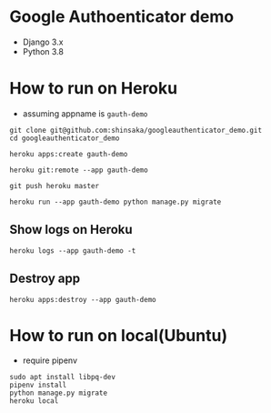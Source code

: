 # Google Authoenticator demo
- Django 3.x
- Python 3.8

# How to run on Heroku
- assuming appname is `gauth-demo`
```
git clone git@github.com:shinsaka/googleauthenticator_demo.git
cd googleauthenticator_demo

heroku apps:create gauth-demo

heroku git:remote --app gauth-demo

git push heroku master

heroku run --app gauth-demo python manage.py migrate
```

## Show logs on Heroku
```
heroku logs --app gauth-demo -t
```

## Destroy app
```
heroku apps:destroy --app gauth-demo
```

# How to run on local(Ubuntu)

- require pipenv

```
sudo apt install libpq-dev
pipenv install
python manage.py migrate
heroku local
```

